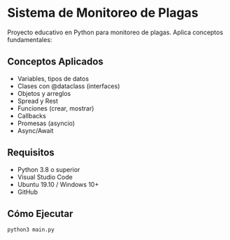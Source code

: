 # Sistema de Monitoreo de Plagas 

Proyecto educativo en Python para monitoreo de plagas. Aplica conceptos fundamentales:

## Conceptos Aplicados
- Variables, tipos de datos
- Clases con @dataclass (interfaces)
- Objetos y arreglos
- Spread y Rest
- Funciones (crear, mostrar)
- Callbacks
- Promesas (asyncio)
- Async/Await

## Requisitos
- Python 3.8 o superior
- Visual Studio Code
- Ubuntu 19.10 / Windows 10+
- GitHub

## Cómo Ejecutar
```bash
python3 main.py
